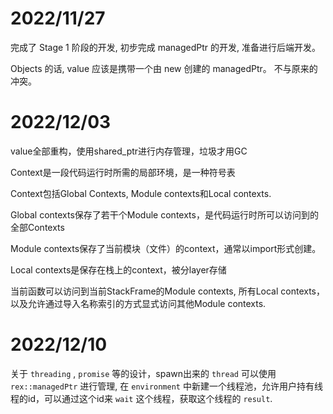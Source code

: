 # 2022/11/27

完成了 Stage 1 阶段的开发, 初步完成 managedPtr 的开发, 准备进行后端开发。

Objects 的话, value 应该是携带一个由 new 创建的 managedPtr。 不与原来的冲突。

# 2022/12/03

value全部重构，使用shared_ptr进行内存管理，垃圾才用GC

Context是一段代码运行时所需的局部环境，是一种符号表

Context包括Global Contexts, Module contexts和Local contexts.

Global contexts保存了若干个Module contexts，是代码运行时所可以访问到的全部Contexts

Module contexts保存了当前模块（文件）的context，通常以import形式创建。

Local contexts是保存在栈上的context，被分layer存储

当前函数可以访问到当前StackFrame的Module contexts,
所有Local contexts，
以及允许通过导入名称索引的方式显式访问其他Module contexts. 

# 2022/12/10

关于 `threading` , `promise` 等的设计，spawn出来的 `thread` 可以使用 `rex::managedPtr` 进行管理, 在 `environment` 中新建一个线程池，允许用户持有线程的id，可以通过这个id来 `wait` 这个线程，获取这个线程的 `result`.